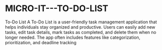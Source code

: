 # MICRO-IT---TO-DO-LIST
To-Do List A To-Do List is a user-friendly task management application that helps individuals stay organized and productive. Users can easily add new tasks, edit task details, mark tasks as completed, and delete them when no longer needed. The app often includes features like categorization, prioritization, and deadline tracking
